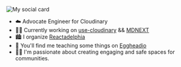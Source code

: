 ![My social card](https://res.cloudinary.com/testing-hooks-upload/image/upload/v1594327700/socials_banner.png)

- :cloud: Advocate Engineer for Cloudinary
- 👷‍♂️  Currently working on [use-cloudinary](https://github.com/domitriusclark/use-cloudinary) && [MDNEXT](https://github.com/domitriusclark/mdnext)
- :cityscape:  I organize [Reactadelphia](https://meetup.com/reactadelphia)
- :egg:  You'll find me teaching some things on [Eggheadio](https://egghead.io/instructors/domitrius-clark)
- 👨‍🏫   I'm passionate about creating engaging and safe spaces for communities. 
